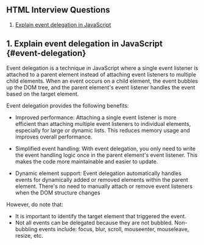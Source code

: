## HTML Interview Questions

1. [Explain event delegation in JavaScript](#event-delegation)


## 1. Explain event delegation in JavaScript {#event-delegation}

Event delegation is a technique in JavaScript where a single event listener is attached to a parent element instead of attaching event listeners to multiple child elements. When an event occurs on a child element, the event bubbles up the DOM tree, and the parent element's event listener handles the event based on the target element.

Event delegation provides the following benefits:

- Improved performance: Attaching a single event listener is more efficient than attaching multiple event listeners to individual elements, especially for large or dynamic lists. This reduces memory usage and improves overall performance.

- Simplified event handling: With event delegation, you only need to write the event handling logic once in the parent element's event listener. This makes the code more maintainable and easier to update.

- Dynamic element support: Event delegation automatically handles events for dynamically added or removed elements within the parent element. There's no need to manually attach or remove event listeners when the DOM structure changes

However, do note that:
- It is important to identify the target element that triggered the event.
- Not all events can be delegated because they are not bubbled. Non-bubbling events include: focus, blur, scroll, mouseenter, mouseleave, resize, etc.